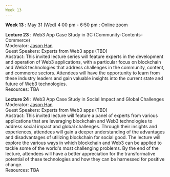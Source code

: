```yaml
---
Week 13
---
```


<b>Week 13</b>
: May 31 (Wed) 4:00 pm - 6:50 pm
  : Online zoom

<b>Lecture 23</b>
: Web3 App Case Study in 3C (Community-Contents-Commerce)<br>
  Moderator: <a href="/kaist/staff/#Jaesun Han (Jason)">Jason Han</a><br>
  Guest Speakers: Experts from Web3 apps (TBD)<br>
  Abstract: This invited lecture series will feature experts in the development and operation of Web3 applications, with a particular focus on blockchain and Web3 technologies that address challenges in the community, content, and commerce sectors. Attendees will have the opportunity to learn from these industry leaders and gain valuable insights into the current state and future of Web3 technologies.<br>
  Resources: TBA
  
<b>Lecture 24</b>
: Web3 App Case Study in Social Impact and Global Challenges<br>
  Moderator: <a href="/kaist/staff/#Jaesun Han (Jason)">Jason Han</a><br>
  Guest Speakers: Experts from Web3 apps (TBD)<br>
  Abstract: This invited lecture will feature a panel of experts from various applications that are leveraging blockchain and Web3 technologies to address social impact and global challenges. Through their insights and experiences, attendees will gain a deeper understanding of the advantages and disadvantages of utilizing blockchain for social good. The lecture will explore the various ways in which blockchain and Web3 can be applied to tackle some of the world's most challenging problems. By the end of the lecture, attendees will have a better appreciation for the transformative potential of these technologies and how they can be harnessed for positive change.<br>
  Resources: TBA
  
